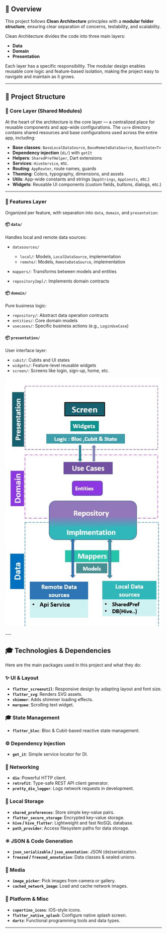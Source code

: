 ## 🧠 Overview


This project follows **Clean Architecture** principles with a **modular folder structure**, ensuring clear separation of concerns, testability, and scalability.

Clean Architecture divides the code into three main layers:

* **Data**
* **Domain**
* **Presentation**

Each layer has a specific responsibility. The modular design enables reusable core logic and feature-based isolation, making the project easy to navigate and maintain as it grows.


---

## 📁 Project Structure

### 🔹 Core Layer (Shared Modules)

At the heart of the architecture is the core layer — a centralized place for reusable components and app-wide configurations.
The `core` directory contains shared resources and base configurations used across the entire app, including:

* **Base classes**: `BaseLocalDataSource`, `BaseRemoteDataSource`, `BaseState<T>`
* **Dependency injection** (`di/`) with `getIt`
* **Helpers**: `SharedPrefHelper`, Dart extensions
* **Services**: `HiveService`, etc.
* **Routing**: `AppRouter`, route names, guards
* **Theming**: Colors, typography, dimensions, and assets
* **Utils**: App-wide constants and strings (`AppStrings`, `AppConsts`, etc.)
* **Widgets**: Reusable UI components (custom fields, buttons, dialogs, etc.)

---


### 🔹 Features Layer

Organized per feature, with separation into `data`, `domain`, and `presentation`:

#### 📦 `data/`

Handles local and remote data sources:

* `datasources/`

  * `local/`: Models, `LocalDataSource`, implementation
  * `remote/`: Models, `RemoteDataSource`, implementation
* `mappers/`: Transforms between models and entities
* `repositoryImpl/`: Implements domain contracts

#### 📦 `domain/`

Pure business logic:

* `repository/`: Abstract data operation contracts
* `entities/`: Core domain models
* `usecases/`: Specific business actions (e.g., `LoginUseCase`)

#### 📦 `presentation/`

User interface layer:

* `cubit/`: Cubits and UI states
* `widgets/`: Feature-level reusable widgets
* `screen/`: Screens like login, sign-up, home, etc.

<p align="center">
  <img src="./cleanArch.JPG" alt="Clean Architecture Diagram" width="600" height="800" />
</p>
---

## 🎓 Technologies & Dependencies

Here are the main packages used in this project and what they do:

### ✨ UI & Layout

* **`flutter_screenutil`**: Responsive design by adapting layout and font size.
* **`flutter_svg`**: Renders SVG assets.
* **`shimmer`**: Adds shimmer loading effects.
* **`marquee`**: Scrolling text widget.

### 🎓 State Management

* **`flutter_bloc`**: Bloc & Cubit-based reactive state management.

### ⚙️ Dependency Injection

* **`get_it`**: Simple service locator for DI.

### 🚀 Networking

* **`dio`**: Powerful HTTP client.
* **`retrofit`**: Type-safe REST API client generator.
* **`pretty_dio_logger`**: Logs network requests in development.

### 📂 Local Storage

* **`shared_preferences`**: Store simple key-value pairs.
* **`flutter_secure_storage`**: Encrypted key-value storage.
* **`hive` / `hive_flutter`**: Lightweight and fast NoSQL database.
* **`path_provider`**: Access filesystem paths for data storage.

### ⚛️ JSON & Code Generation

* **`json_serializable` / `json_annotation`**: JSON (de)serialization.
* **`freezed` / `freezed_annotation`**: Data classes & sealed unions.

### 📸 Media

* **`image_picker`**: Pick images from camera or gallery.
* **`cached_network_image`**: Load and cache network images.

### 🎡 Platform & Misc

* **`cupertino_icons`**: iOS-style icons.
* **`flutter_native_splash`**: Configure native splash screen.
* **`dartz`**: Functional programming tools and data types.

---
